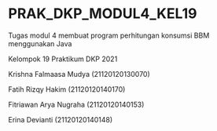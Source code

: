 # PRAK_DKP_MODUL4_KEL19
Tugas modul 4 membuat program perhitungan konsumsi BBM menggunakan Java

Kelompok 19 Praktikum DKP 2021

Krishna Falmaasa Mudya (21120120130070)

Fatih Rizqy Hakim (21120120140170)

Fitriawan Arya Nugraha (21120120140153)

Erina Devianti (21120120140148)

